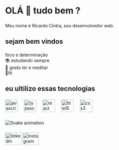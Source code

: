 <h1 align="left">OLÁ 👋 tudo bem ?</h1>

###

<p align="left">Meu nome é Ricardo  Cintra, sou desenvolvedor web.</p>

###

<h2 align="left">sejam bem vindos</h2>

###

<p align="left">foco e determinação<br>📚 estudando sempre <br>🎯 gosto ler e meditar <br>🎲fé</p>

###

<h2 align="left">eu ultilizo essas tecnologias</h2>

###

<div align="left">
  <img src="https://cdn.jsdelivr.net/gh/devicons/devicon/icons/javascript/javascript-original.svg" height="40" alt="javascript logo"  />
  <img width="12" />
  <img src="https://cdn.jsdelivr.net/gh/devicons/devicon/icons/typescript/typescript-original.svg" height="40" alt="typescript logo"  />
  <img width="12" />
  <img src="https://cdn.jsdelivr.net/gh/devicons/devicon/icons/react/react-original.svg" height="40" alt="react logo"  />
  <img width="12" />
  <img src="https://cdn.jsdelivr.net/gh/devicons/devicon/icons/html5/html5-original.svg" height="40" alt="html5 logo"  />
  <img width="12" />
  <img src="https://cdn.jsdelivr.net/gh/devicons/devicon/icons/css3/css3-original.svg" height="40" alt="css3 logo"  />
</div>

###

<img src="https://raw.githubusercontent.com/RicardoCintradev/RicardoCintradev/output/snake.svg" alt="Snake animation" />

###

<div align="left">
  <img src="https://https://br.linkedin.com/in/ricardo-fran%C3%A7a-cintra-b0b184176/profile-readme-generator/master/src/assets/icons/social/linkedin/default.svg" width="52" height="40" alt="linkedin logo"  />
  <img src="https://www.instagram.com/ricardo.fcintra//profile-readme-generator/master/src/assets/icons/social/instagram/default.svg" width="52" height="40" alt="instagram logo"  />
</div>

###

